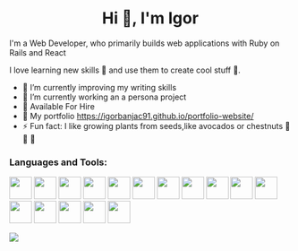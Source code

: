 <h1 align="center">Hi 👋, I'm Igor</h1>

<p>
  I'm a Web Developer, who primarily builds web applications with Ruby on Rails and React
  
  I love learning new skills 🤯 and use them to create cool stuff 🚀.
</p>


- 📄 I’m currently improving my writing skills 
- 🌱 I’m currently working an a persona project
- 👯 Available For Hire
- 🤔 My portfolio https://igorbanjac91.github.io/portfolio-website/
- ⚡ Fun fact: I like growing plants from seeds,like avocados or chestnuts 🌱 🌰 🥑

### Languages and Tools:
[<img src="https://gist.githubusercontent.com/igorbanjac91/a22d026ecc45dc2107f4a1616f808af4/raw/38f6fac5131834c9df19357d879b66108762b464/rails-logo.svg" height="40">](https://rubyonrails.org/)
[<img src="https://raw.githubusercontent.com/gist/igorbanjac91/fbab723a2d2061c2e350a2550199a4a1/raw/71f4e22aa02eb270cdd84cba7edc0874e04e07ee/react-logo.svg" height="40">](https://reactjs.org/)
[<img src="https://gist.githubusercontent.com/igorbanjac91/674cdf8cdfc99ce9a36f613b55828a6b/raw/2a04f73e51436726608093dc612b383dda890380/bash.svg" height="40">](https://www.gnu.org/software/bash/)
[<img src="https://raw.githubusercontent.com/gist/igorbanjac91/59b65194e835c860e162cd63045d6102/raw/77ecd9d0940eb5a26a038b053da3aee144bcff4f/css3.svg" height="40">](https://developer.mozilla.org/en-US/docs/Web/CSS)
[<img src="https://raw.githubusercontent.com/gist/igorbanjac91/7553c8c8b7fadd781d28df299dc42057/raw/c1ce778437418db18ff978b04f1774cc93ef7b13/html5.svg" height="40">](https://www.w3.org/html/)
[<img src="https://raw.githubusercontent.com/gist/igorbanjac91/792ef4b4898ee2944b5e0e68415297db/raw/cc4f5911049d5a6ca0ab8d912e76e9e7d6d75ca8/Ruby_logo.svg" height="40">](https://www.ruby-lang.org/en/)
[<img src="https://raw.githubusercontent.com/gist/igorbanjac91/02162817f5fb971e1d19fb2bfddc920b/raw/4d609f7a4009b894101c1c08ffa27d073d1216d8/javascript.svg" height="40">](https://developer.mozilla.org/en-US/docs/Web/JavaScript)
[<img src="https://raw.githubusercontent.com/gist/igorbanjac91/f7579c80306f316dd30d3181acb622aa/raw/3c9a2db7db20f95f375b78638800782430b9893a/Sass_Logo_Color.svg" height="40">](https://sass-lang.com/)
[<img src="https://raw.githubusercontent.com/gist/igorbanjac91/e7522eafa6c89e183f278965dbb01c32/raw/474335da66e6cd1050d694eb6dc537144b05b4ed/rspec.svg" height="40">](https://rspec.info/)
[<img src="https://raw.githubusercontent.com/gist/igorbanjac91/9204075442db3488ff1a3e3a1722ce66/raw/5157b25b23e7925d171d96f7e9e41572ed8d97e9/Visual_Studio_Code.svg" height="40">](https://code.visualstudio.com/)
[<img src="https://raw.githubusercontent.com/gist/igorbanjac91/f8733fa3c1b4ca47bb7aedb357a2cded/raw/eb94c7b39915790faa043129301861ad273a9d4b/bootstrap.svg" height="40">](https://getbootstrap.com/)
[<img src="https://raw.githubusercontent.com/gist/igorbanjac91/23a7f123191e52f0bf455a9aca28a80a/raw/7941129cc61b020b1410d08dc4852edc57b793a1/figma.svg" height="40">](https://www.figma.com/)
[<img src="https://raw.githubusercontent.com/gist/igorbanjac91/2a3f3cecf65f7874fcd4516e17d47917/raw/e69134894b3032024b59e3b80a66d4671c7230c7/nodejs.svg" height="40">](https://nodejs.org/en/)
[<img src="https://raw.githubusercontent.com/gist/igorbanjac91/be55955a8926d26aee0835736b556943/raw/dc72d8ce18d28e6dac3c40cf514aa5a9239f7293/webpack.svg" height="40">](https://webpack.js.org/)
[<img src="https://raw.githubusercontent.com/gist/igorbanjac91/de4b59b0f1bfde8e86c4f6e2cb6db54e/raw/d27e6eb7576d09ff6b4e9d1a0f42f9c4b6d6de5c/git.svg" height="40">](https://git-scm.com/)
[<img src="https://raw.githubusercontent.com/gist/igorbanjac91/ad15b195be4f255c5f57ce92aa9f5a3c/raw/86e69797cc4403383ad6dafa22a7bc9bc552260f/PostgreSQL.svg" height="40">](https://www.postgresql.org/)




[![](https://github-readme-stats.vercel.app/api/top-langs/?username=igorbanjac91&layout=compact&theme=dark)](https://github.com/anuraghazra/github-readme-stats)
